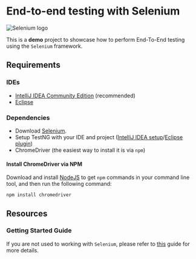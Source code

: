 # End-to-end testing with Selenium

![Selenium logo](https://upload.wikimedia.org/wikipedia/en/5/5c/Seleniumlogo.png)

This is a **demo** project to showcase how to perform End-To-End testing using the `Selenium` 
framework.

## Requirements

### IDEs

- [IntelliJ IDEA Community Edition](https://www.jetbrains.com/idea/download/#section=windows) (recommended)
- [Eclipse](http://www.eclipse.org/downloads/)

### Dependencies

- Download [Selenium](http://www.seleniumhq.org/download/).
- Setup TestNG with your IDE and project ([IntelliJ IDEA setup](https://www.jetbrains.com/help/idea/configuring-testing-libraries.html)/[Eclipse plugin](http://marketplace.eclipse.org/content/testng-eclipse))
- ChromeDriver (the easiest way to install it is via `npm`)

#### Install ChromeDriver via NPM

Download and install [NodeJS](https://nodejs.org/en/download/) to get `npm` commands in your command line tool, and then
run the following command:

`npm install chromedriver`

## Resources

### Getting Started Guide

If you are not used to working with `Selenium`, please refer to [this](https://github.com/SeleniumHQ/selenium/wiki/Getting-Started) 
guide for more details.